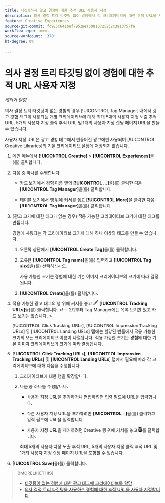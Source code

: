 ```yaml
---
title: 타깃팅하지 않고 경험에 대한 추적 URL 사용자 지정
description: 의사 결정 트리 타깃팅 없이 경험에서 각 크리에이티브에 대한 추적 URL을 사용자 지정하는 방법을 알아봅니다.
feature: Creative Experiences
source-git-commit: fd925c641bef7953aea50813725252c3913757fa
workflow-type: tm+mt
source-wordcount: '370'
ht-degree: 0%

---
```


# 의사 결정 트리 타깃팅 없이 경험에 대한 추적 URL 사용자 지정

*베타가 닫힘*

의사 결정 트리 타깃팅이 없는 경험의 경우 [!UICONTROL Tag Manager] 내에서 광고 경험 태그에 사용되는 개별 크리에이티브에 대해 최대 5개의 사용자 지정 노출 추적 URL, 5개의 사용자 지정 클릭 추적 URL 및 1개의 사용자 지정 랜딩 페이지 URL을 만들 수 있습니다.

사용자 지정 URL은 광고 경험 태그에서 만들어진 광고에만 사용되며 [!UICONTROL Creative Libraries]의 기본 크리에이티브 설정에 저장되지 않습니다.

1. 메인 메뉴에서 **[!UICONTROL Creative]** > **[!UICONTROL Experiences]**&#x200B;을(를) 클릭합니다.

1. 다음 중 하나를 수행합니다.

   * 카드 보기에서 경험 이름 옆의 **[!UICONTROL ...]**&#x200B;을(를) 클릭한 다음 **[!UICONTROL Tag Manager]**&#x200B;을(를) 클릭합니다.

   * 테이블 보기에서 행 위에 커서를 놓고 **[!UICONTROL More]**&#x200B;을 클릭한 다음 **[!UICONTROL Tag Manager]**&#x200B;을(를) 클릭합니다

1. (광고 크기에 대한 태그가 없는 경우) 적용 가능한 크리에이티브 크기에 대한 태그를 만듭니다.

   경험에 사용되는 각 크리에이티브 크기에 대해 하나 이상의 태그를 만들 수 있습니다.

   1. 오른쪽 상단에서 **[!UICONTROL Create Tag]**&#x200B;을(를) 클릭합니다.

   1. 고유한 **[!UICONTROL Tag name]**&#x200B;을(를) 입력하고 **[!UICONTROL Tag size]**&#x200B;을(를) 선택하십시오.

      사용 가능한 크기는 경험에 대한 기본 이미지 크리에이티브의 크기에 따라 결정됩니다.

   1. **[!UICONTROL Create]**&#x200B;을(를) 클릭합니다.

1. 적용 가능한 광고 태그의 행 위에 커서를 놓고 ![추적 URL 편집](/help/creative/assets/edit-gray.png "추적 URL 편집") **[!UICONTROL Tracking URLs]**&#x200B;을(를) 클릭합니다. <!-- For targeted experiences, this is "EDIT Tracking URLs" -->&lt;!— 2/2부터 Tag Manager에는 목록 보기만 있고 카드 보기는 없습니다. >

   [!UICONTROL Click Tracking URLs], [!UICONTROL Impression Tracking URLs] 및 [!UICONTROL Landing URLs] 탭에는 할당된 번들에서 적용 가능한 크기의 모든 크리에이티브 이름이 나열됩니다. 적용 가능한 크기는 경험에 대한 기본 이미지 크리에이티브의 크기에 따라 결정됩니다.<!-- There's no distinct "Creative Sizes" setting. -->

1. **[!UICONTROL Click Tracking URLs]**, **[!UICONTROL Impression Tracking URLs]** 및 **[!UICONTROL Landing URLs]** 탭에서 필요에 따라 각 크리에이티브에 대해 다음을 수행합니다.

   1. 크리에이티브에 대한 행을 확장합니다.

   1. 다음 중 하나를 수행합니다.

      * 사용자 지정 URL을 추가하거나 편집하려면 입력 필드에 URL을 입력합니다.

      * 다른 사용자 지정 URL을 추가하려면 **[!UICONTROL +]**&#x200B;을(를) 클릭하고 입력 필드에 URL을 입력합니다.

      * 사용자 지정 URL을 제거하려면 Creative 행 위에 커서를 놓고 ![삭제](/help/creative/assets/delete.png "삭제")를 클릭합니다.

      최대 5개의 사용자 지정 노출 추적 URL, 5개의 사용자 지정 클릭 추적 URL 및 1개의 사용자 지정 랜딩 페이지 URL을 포함할 수 있습니다.

1. **[!UICONTROL Save]**&#x200B;을(를) 클릭합니다.

>[!MORELIKETHIS]
>
>* [타깃팅이 없는 경험에 대한 광고 태그에 크리에이티브를 할당](experience-tag-assign-creatives.md)
>* [의사 결정 트리 타깃팅을 사용하는 경험에 대한 추적 URL을 사용자 지정합니다](experience-tracking-urls-targeting.md)

